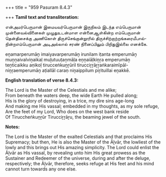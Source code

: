 +++
title = "959 Pasuram 8.4.3"

+++
**Tamil text and transliteration:**

என்அமர்பெருமான் இமையவர்பெருமான் இருநிலம் இடந்த எம்பெருமான்  
முன்னைவல்வினைகள் முழுதுஉடன்மாள என்னைஆள்கின்ற எம்பெருமான்  
தென்திசைக்கு அணிகொள் திருச்செங்குன்றூரில் திருச்சிற்றாற்றங்கரைமீபால்-  
நின்றஎம்பெருமான் அடிஅல்லால் சரண் நினைப்பிலும் பிறிதுஇல்லை எனக்கே.

eṉamarperumāṉ imaiyavarperumāṉ irunilam iṭanta emperumāṉ  
muṉṉaivalviṉaikaḷ muḻutuuṭaṉmāḷa eṉṉaiāḷkiṉṟa emperumāṉ  
teṉticaikku aṇikoḷ tirucceṅkuṉṟūril tirucciṟṟāṟṟaṅkaraimīpāl-  
niṉṟaemperumāṉ aṭiallāl caraṇ niṉaippilum piṟituillai eṉakkē.

**English translation of verse 8.4.3:**

The Lord is the Master of the Celestials and me alike;  
From beneath the waters deep, the wide Earth He pulled along;  
His is the glory of destroying, in a trice, my dire sins age-long  
And making me His vassal; embedded in my thoughts, as my sole refuge,  
Are the feet of my Lord, Who does on the west bank reside  
Of Tiruccheṅkuṉṟūr Tirucciṟṟāṟu, the beaming jewel of the south.

**Notes:**

The Lord is the Master of the exalted Celestials and that proclaims His Supremacy; but then, He is also the Master of the Āḻvār, the lowliest of the lowly and this brings out His amazing simplicity. The Lord could enlist the Āḻvār as His vassal, by revealing unto him His great prowess as the Sustainer and Redeemer of the universe, during and after the deluge, respectively; the Āḻvār, therefore, seeks refuge at His feet and his mind cannot turn towards any one else.


